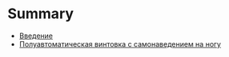 # Summary

* [Введение](docker1.md)
* [Полуавтоматическая винтовка с самонаведением на ногу](docker2.md)
